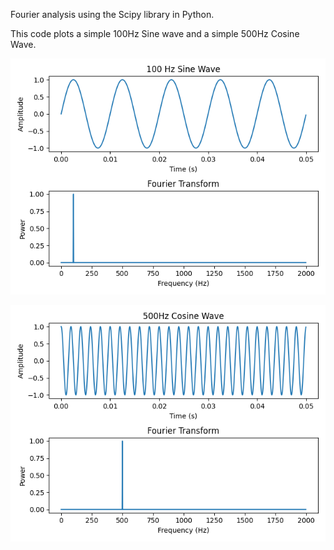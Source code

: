 Fourier analysis using the Scipy library in Python.

This code plots a simple 100Hz Sine wave and a simple 500Hz Cosine Wave.

![Fail](https://github.com/brady-ryan/fourier_analysis/blob/main/fourier_sine.png)

![Fail](https://github.com/brady-ryan/fourier_analysis/blob/main/fourier_cosine.png)

